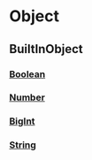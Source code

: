 # Object

## BuiltInObject

### [Boolean](./BasicDataType.md#boolean)

### [Number](./BasicDataType.md#number)

### [BigInt](./BasicDataType.md#bigint)

### [String](./BasicDataType.md#string)

